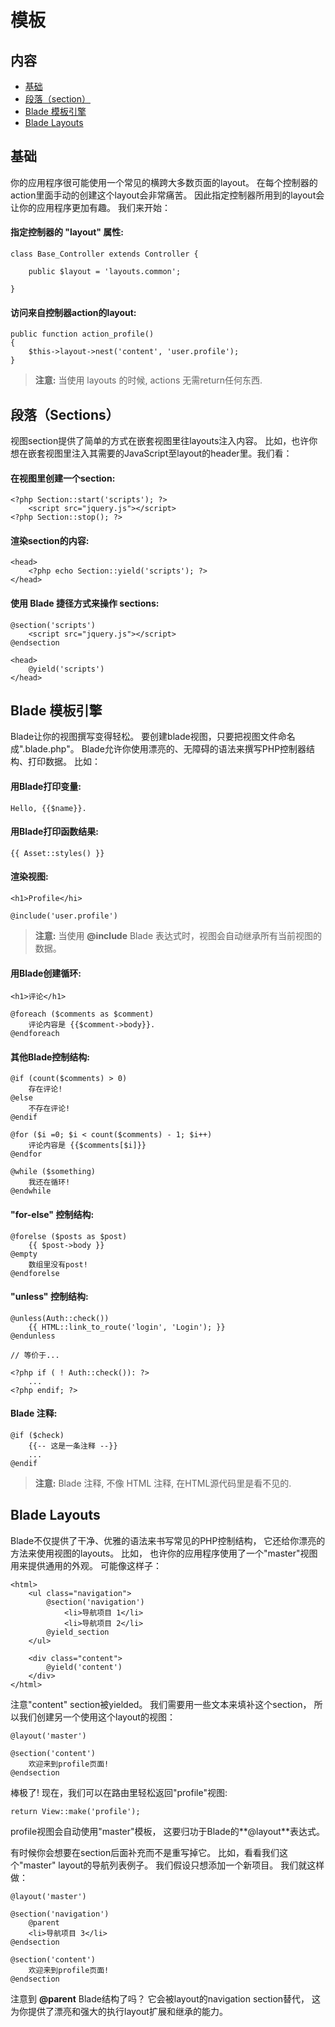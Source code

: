 # 模板

## 内容

- [基础](#the-basics)
- [段落（section）](#sections)
- [Blade 模板引擎](#blade-template-engine)
- [Blade Layouts](#blade-layouts)

<a name="the-basics"></a>
## 基础

你的应用程序很可能使用一个常见的横跨大多数页面的layout。 在每个控制器的action里面手动的创建这个layout会非常痛苦。 因此指定控制器所用到的layout会让你的应用程序更加有趣。 我们来开始：


#### 指定控制器的 "layout" 属性:

	class Base_Controller extends Controller {

		public $layout = 'layouts.common';

	}

#### 访问来自控制器action的layout:

	public function action_profile()
	{
		$this->layout->nest('content', 'user.profile');
	}

> **注意:** 当使用 layouts 的时候, actions 无需return任何东西.

<a name="sections"></a>
## 段落（Sections）

视图section提供了简单的方式在嵌套视图里往layouts注入内容。 比如，也许你想在嵌套视图里注入其需要的JavaScript至layout的header里。我们看：

#### 在视图里创建一个section:

	<?php Section::start('scripts'); ?>
		<script src="jquery.js"></script>
	<?php Section::stop(); ?>

#### 渲染section的内容:

	<head>
		<?php echo Section::yield('scripts'); ?>
	</head>

#### 使用 Blade 捷径方式来操作 sections:

	@section('scripts')
		<script src="jquery.js"></script>
	@endsection

	<head>
		@yield('scripts')
	</head>

<a name="blade-template-engine"></a>
## Blade 模板引擎

Blade让你的视图撰写变得轻松。 要创建blade视图，只要把视图文件命名成".blade.php"。 Blade允许你使用漂亮的、无障碍的语法来撰写PHP控制器结构、打印数据。 比如：

#### 用Blade打印变量:

	Hello, {{$name}}.
	
#### 用Blade打印函数结果:

	{{ Asset::styles() }}

#### 渲染视图:

	<h1>Profile</hi>

	@include('user.profile')

> **注意:** 当使用 **@include** Blade 表达式时，视图会自动继承所有当前视图的数据。

#### 用Blade创建循环:

	<h1>评论</h1>

	@foreach ($comments as $comment)
		评论内容是 {{$comment->body}}.
	@endforeach

#### 其他Blade控制结构:

	@if (count($comments) > 0)
		存在评论!
	@else
		不存在评论!
	@endif

	@for ($i =0; $i < count($comments) - 1; $i++)
		评论内容是 {{$comments[$i]}}
	@endfor

	@while ($something)
		我还在循环!
	@endwhile

#### "for-else" 控制结构:

	@forelse ($posts as $post)
		{{ $post->body }}
	@empty
		数组里没有post!
	@endforelse

<a name="blade-unless"></a>
#### "unless" 控制结构:

	@unless(Auth::check())
		{{ HTML::link_to_route('login', 'Login'); }}
	@endunless

	// 等价于...

	<?php if ( ! Auth::check()): ?>
		...
	<?php endif; ?>

<a name="blade-comments"></a>
#### Blade 注释:
	
	@if ($check)
		{{-- 这是一条注释 --}}
		...
	@endif

> **注意:** Blade 注释, 不像 HTML 注释, 在HTML源代码里是看不见的.

<a name="blade-layouts"></a>
## Blade Layouts

Blade不仅提供了干净、优雅的语法来书写常见的PHP控制结构， 它还给你漂亮的方法来使用视图的layouts。 比如， 也许你的应用程序使用了一个"master"视图用来提供通用的外观。 可能像这样子：

	<html>
		<ul class="navigation">
			@section('navigation')
				<li>导航项目 1</li>
				<li>导航项目 2</li>
			@yield_section
		</ul>

		<div class="content">
			@yield('content')
		</div>
	</html>

注意"content" section被yielded。 我们需要用一些文本来填补这个section， 所以我们创建另一个使用这个layout的视图：

	@layout('master')

	@section('content')
		欢迎来到profile页面!
	@endsection

棒极了! 现在，我们可以在路由里轻松返回"profile"视图:

	return View::make('profile');

profile视图会自动使用"master"模板， 这要归功于Blade的**@layout**表达式。

有时候你会想要在section后面补充而不是重写掉它。 比如，看看我们这个"master" layout的导航列表例子。 我们假设只想添加一个新项目。 我们就这样做：

	@layout('master')

	@section('navigation')
		@parent
		<li>导航项目 3</li>
	@endsection

	@section('content')
		欢迎来到profile页面!
	@endsection

注意到 **@parent** Blade结构了吗？ 它会被layout的navigation section替代， 这为你提供了漂亮和强大的执行layout扩展和继承的能力。